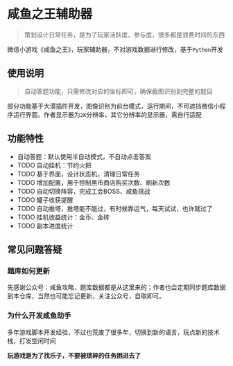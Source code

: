 # 咸鱼之王辅助器

> 策划设计日常任务，是为了玩家活跃度，参与度，很多都是浪费时间的东西

微信小游戏《咸鱼之王》，玩家辅助器，不对游戏数据进行修改，基于`Python`开发

## 使用说明

> 自动答题功能，只需修改对应的坐标即可，确保截图识别到完整的题目

部分功能基于大漠插件开发，图像识别为前台模式，运行期间，不可遮挡微信小程序运行界面。作者显示器为`2K`分辨率，其它分辨率的显示器，需自行适配

## 功能特性

* 自动答题：默认使用半自动模式，不自动点击答案
* TODO 自动挂机：节约火把
* TODO 基于界面，设计状态机，清理日常任务
* TODO 增加配置，用于控制黑市商店购买次数、刷新次数
* TODO 自动切换阵容，完成工会BOSS、咸鱼挑战
* TODO 罐子收获提醒
* TODO 自动推塔，推塔能不能过，有时候靠运气，每天试试，也许就过了
* TODO 挂机收益统计：金币、金砖
* TODO 副本进度统计

## 常见问题答疑

### 题库如何更新

先感谢公众号：咸鱼攻略，题库数据都是从这里来的；作者也会定期同步题库数据到本仓库，当然也可能忘记更新，关注公众号，自取即可。

### 为什么开发咸鱼助手

多年游戏脚本开发经验，不过也荒废了很多年，切换到新的语言，玩点新的技术栈，打发空闲时间

**玩游戏是为了找乐子，不要被琐碎的任务困进去了**
